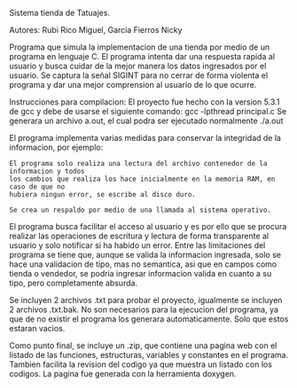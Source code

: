 Sistema tienda de Tatuajes.

Autores:
	Rubi Rico Miguel, 
	Garcia Fierros Nicky

Programa que simula la implementacion de una tienda por medio de un programa en lenguaje C.
El programa intenta dar una respuesta rapida al usuario y busca cuidar de la mejor manera
los datos ingresados por el usuario. Se captura la señal SIGINT para no cerrar de forma 
violenta el programa y dar una mejor comprension al usuario de lo que ocurre.

Instrucciones para compilacion:
	El proyecto fue hecho con la version 5.3.1 de gcc y debe de usarse el siguiente comando:
	gcc -lpthread principal.c
	Se generara un archivo a.out, el cual podra ser ejecutado normalmente ./a.out

El programa implementa varias medidas para conservar la integridad de la informacion, por 
ejemplo:

	El programa solo realiza una lectura del archivo contenedor de la informacion y todos 
	los cambios que realiza	los hace inicialmente en la memoria RAM, en caso de que no 
	hubiera ningun error, se escribe al disco duro.

	Se crea un respaldo por medio de una llamada al sistema operativo.

El programa busca facilitar el acceso al usuario y es por ello que se procura realizar las 
operaciones de escritura y lectura de forma transparente al usuario y solo notificar si ha
habido un error.
Entre las limitaciones del programa se tiene que, aunque se valida la informacion ingresada, 
solo se hace una validacion de tipo, mas no semantica, asi que en campos como tienda o 
vendedor, se podria ingresar informacion valida en cuanto a su tipo, pero completamente 
absurda.

Se incluyen 2 archivos .txt para probar el proyecto, igualmente se incluyen 2 archivos
.txt.bak. No son necesarios para la ejecucion del programa, ya que de no existir el programa
los generara automaticamente. Solo que estos estaran vacios.

Como punto final, se incluye un .zip, que contiene una pagina web con el listado de las 
funciones, estructuras, variables y constantes en el programa. Tambien facilita la revision
del codigo ya que muestra un listado con los codigos. La pagina fue generada con la herramienta
doxygen.
